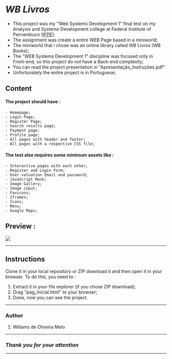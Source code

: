 # _WB Livros_

- This project was my "Web Systems Development 1" final test on my
Analysis and Systems Development college at Federal Institute of Pernambuco ([IFPE](https://www.ifpe.edu.br/));
- The assignment was create a entire WEB Page based in a miniworld;
- The miniworld that i chose was an online library called WB Livros (WB Books);
- The "WEB Systems Development 1" discipline was focused only in Front-end, so this project do not have a Back-end complexity;
- You can read the project presentation in "Apresentação_Instruções.pdf"
- Unfortunately the entire project is in Portuguese;

## Content
#### The project should have :
    - Homepage;
    - Login Page;
    - Register Page;
    - Search results page;
    - Payment page;
    - Profile page;
    - All pages with header and footer;
    - All pages with a respective CSS file;

#### The test also requires some minimum assets like :
    - Interactive pages with each other;
    - Register and Login Form;
    - User valuation Email and password;
    - JavaScript Mask;
    - Image Gallery;
    - Image input;
    - Favicons;
    - Iframes;
    - Icons;
    - Menu;
    - Google Maps;

## Preview :
 ![](https://github.com/WillOliv/File-Storage/blob/main/README-Storage/WB-Livros/ScreenShot.png?raw=true)

 ---
 ## Instructions

Clone it in your local repository or ZIP download it and then open it in your browser. To do this, you need to :
1. Extract it in your file explorer (if you chose ZIP download);
2. Drag "pag_inicial.html" to your browser;
3. Done, now you can see the project.
---
### Author
1. Willams de Oliveira Melo
---
### *Thank you for your attention*
---
